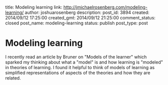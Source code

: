 title: Modeling learning
link: http://jmichaelrosenberg.com/modeling-learning/
author: joshuarosenberg
description: 
post_id: 3894
created: 2014/09/12 17:25:00
created_gmt: 2014/09/12 21:25:00
comment_status: closed
post_name: modeling-learning
status: publish
post_type: post

# Modeling learning

I recently read an article by Bruner on "Models of the learner" which sparked my thinking about what a "model" is and how learning is "modeled" in theories of learning. I found it helpful to think of models of learning as simplified representations of aspects of the theories and how they are related.